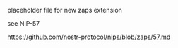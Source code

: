 placeholder file for new zaps extension

see NIP-57 

https://github.com/nostr-protocol/nips/blob/zaps/57.md
